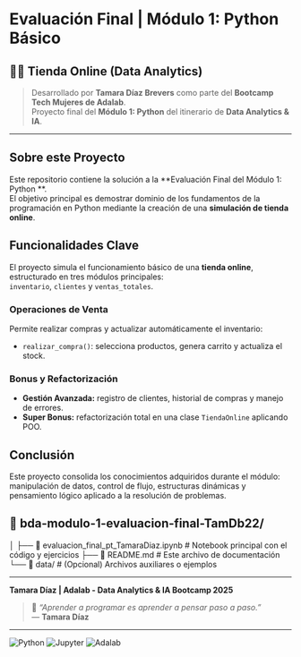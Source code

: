 # Evaluación Final | Módulo 1: Python Básico

## 👩‍💻 Tienda Online (Data Analytics)

> Desarrollado por **Tamara Díaz Brevers** como parte del **Bootcamp Tech Mujeres de Adalab**.  
> Proyecto final del **Módulo 1: Python** del itinerario de **Data Analytics & IA**.

---

## Sobre este Proyecto

Este repositorio contiene la solución a la **Evaluación Final del Módulo 1: Python **.  
El objetivo principal es demostrar dominio de los fundamentos de la programación en Python mediante la creación de una **simulación de tienda online**.

## Funcionalidades Clave

El proyecto simula el funcionamiento básico de una **tienda online**, estructurado en tres módulos principales:  
`inventario`, `clientes` y `ventas_totales`.

### Operaciones de Venta
Permite realizar compras y actualizar automáticamente el inventario:

- `realizar_compra()`: selecciona productos, genera carrito y actualiza el stock.

### Bonus y Refactorización 

- **Gestión Avanzada:** registro de clientes, historial de compras y manejo de errores.  
- **Super Bonus:** refactorización total en una clase `TiendaOnline` aplicando POO.

## Conclusión

Este proyecto consolida los conocimientos adquiridos durante el módulo:  
manipulación de datos, control de flujo, estructuras dinámicas y pensamiento lógico aplicado a la resolución de problemas.


## 📂 bda-modulo-1-evaluacion-final-TamDb22/
│
├── 📘 evaluacion_final_pt_TamaraDiaz.ipynb   # Notebook principal con el código y ejercicios
├── 📄 README.md                        # Este archivo de documentación
└── 📁 data/                            # (Opcional) Archivos auxiliares o ejemplos

---

**Tamara Díaz | Adalab - Data Analytics & IA Bootcamp 2025**
> 🧡 *“Aprender a programar es aprender a pensar paso a paso.”*  
> — **Tamara Díaz**
---

 ![Python](https://img.shields.io/badge/Python-3.x-blue.svg) ![Jupyter](https://img.shields.io/badge/Jupyter-Notebook-orange.svg) ![Adalab](https://img.shields.io/badge/Adalab-Bootcamp-green.svg) 
